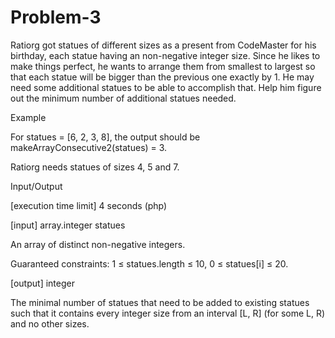 # Problem-3
Ratiorg got statues of different sizes as a present from CodeMaster for his birthday, each statue having an non-negative integer size.
Since he likes to make things perfect, he wants to arrange them from smallest to largest so that each statue will be bigger than the previous one exactly by 1.
He may need some additional statues to be able to accomplish that. Help him figure out the minimum number of additional statues needed.

Example

For statues = [6, 2, 3, 8], the output should be
makeArrayConsecutive2(statues) = 3.

Ratiorg needs statues of sizes 4, 5 and 7.

Input/Output

[execution time limit] 4 seconds (php)

[input] array.integer statues

An array of distinct non-negative integers.

Guaranteed constraints:
1 ≤ statues.length ≤ 10,
0 ≤ statues[i] ≤ 20.

[output] integer

The minimal number of statues that need to be added to existing statues 
such that it contains every integer size from an interval [L, R] (for some L, R) and no other sizes.
